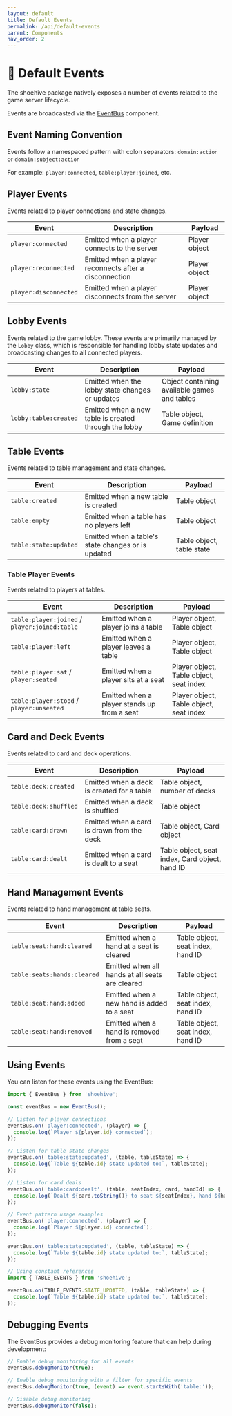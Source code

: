 ```yaml
---
layout: default
title: Default Events
permalink: /api/default-events
parent: Components
nav_order: 2
---
```


# 📘 Default Events

The shoehive package natively exposes a number of events related to the game server lifecycle.

Events are broadcasted via the [EventBus](/api/classes/eventbus/) component.

## Event Naming Convention

Events follow a namespaced pattern with colon separators: `domain:action` or `domain:subject:action`

For example: `player:connected`, `table:player:joined`, etc.

## Player Events

Events related to player connections and state changes.

| Event | Description | Payload |
|-------|-------------|---------|
| `player:connected` | Emitted when a player connects to the server | Player object |
| `player:reconnected` | Emitted when a player reconnects after a disconnection | Player object |
| `player:disconnected` | Emitted when a player disconnects from the server | Player object |

## Lobby Events

Events related to the game lobby. These events are primarily managed by the `Lobby` class, which is responsible for handling lobby state updates and broadcasting changes to all connected players.

| Event | Description | Payload |
|-------|-------------|---------|
| `lobby:state` | Emitted when the lobby state changes or updates | Object containing available games and tables |
| `lobby:table:created` | Emitted when a new table is created through the lobby | Table object, Game definition |

## Table Events

Events related to table management and state changes.

| Event | Description | Payload |
|-------|-------------|---------|
| `table:created` | Emitted when a new table is created | Table object |
| `table:empty` | Emitted when a table has no players left | Table object |
| `table:state:updated` | Emitted when a table's state changes or is updated | Table object, table state |

### Table Player Events

Events related to players at tables.

| Event | Description | Payload |
|-------|-------------|---------|
| `table:player:joined` / `player:joined:table` | Emitted when a player joins a table | Player object, Table object |
| `table:player:left` | Emitted when a player leaves a table | Player object, Table object |
| `table:player:sat` / `player:seated` | Emitted when a player sits at a seat | Player object, Table object, seat index |
| `table:player:stood` / `player:unseated` | Emitted when a player stands up from a seat | Player object, Table object, seat index |

## Card and Deck Events

Events related to card and deck operations.

| Event | Description | Payload |
|-------|-------------|---------|
| `table:deck:created` | Emitted when a deck is created for a table | Table object, number of decks |
| `table:deck:shuffled` | Emitted when a deck is shuffled | Table object |
| `table:card:drawn` | Emitted when a card is drawn from the deck | Table object, Card object |
| `table:card:dealt` | Emitted when a card is dealt to a seat | Table object, seat index, Card object, hand ID |

## Hand Management Events

Events related to hand management at table seats.

| Event | Description | Payload |
|-------|-------------|---------|
| `table:seat:hand:cleared` | Emitted when a hand at a seat is cleared | Table object, seat index, hand ID |
| `table:seats:hands:cleared` | Emitted when all hands at all seats are cleared | Table object |
| `table:seat:hand:added` | Emitted when a new hand is added to a seat | Table object, seat index, hand ID |
| `table:seat:hand:removed` | Emitted when a hand is removed from a seat | Table object, seat index, hand ID |

## Using Events

You can listen for these events using the EventBus:

```typescript
import { EventBus } from 'shoehive';

const eventBus = new EventBus();

// Listen for player connections
eventBus.on('player:connected', (player) => {
  console.log(`Player ${player.id} connected`);
});

// Listen for table state changes
eventBus.on('table:state:updated', (table, tableState) => {
  console.log(`Table ${table.id} state updated to:`, tableState);
});

// Listen for card deals
eventBus.on('table:card:dealt', (table, seatIndex, card, handId) => {
  console.log(`Dealt ${card.toString()} to seat ${seatIndex}, hand ${handId}`);
});

// Event pattern usage examples
eventBus.on('player:connected', (player) => {
  console.log(`Player ${player.id} connected`);
});

eventBus.on('table:state:updated', (table, tableState) => {
  console.log(`Table ${table.id} state updated to:`, tableState);
});

// Using constant references
import { TABLE_EVENTS } from 'shoehive';

eventBus.on(TABLE_EVENTS.STATE_UPDATED, (table, tableState) => {
  console.log(`Table ${table.id} state updated to:`, tableState);
});
```

## Debugging Events

The EventBus provides a debug monitoring feature that can help during development:

```typescript
// Enable debug monitoring for all events
eventBus.debugMonitor(true);

// Enable debug monitoring with a filter for specific events
eventBus.debugMonitor(true, (event) => event.startsWith('table:'));

// Disable debug monitoring
eventBus.debugMonitor(false);
```



